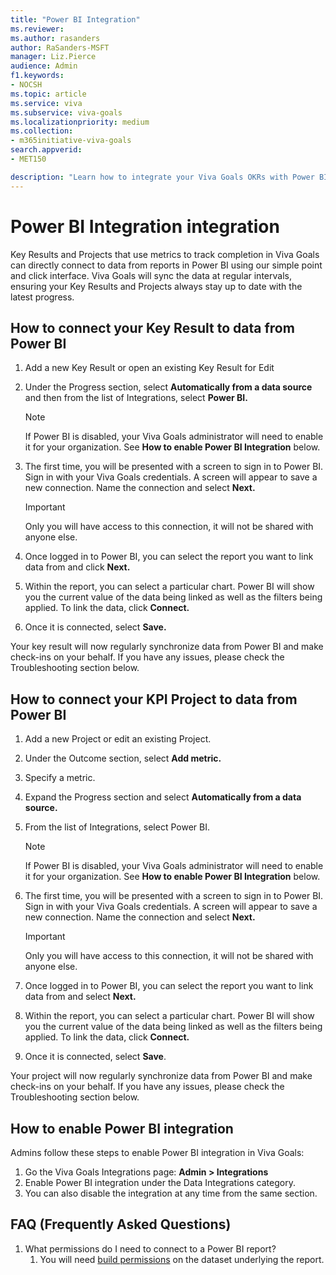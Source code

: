 ```yaml
---
title: "Power BI Integration"
ms.reviewer: 
ms.author: rasanders
author: RaSanders-MSFT
manager: Liz.Pierce
audience: Admin
f1.keywords:
- NOCSH
ms.topic: article
ms.service: viva
ms.subservice: viva-goals
ms.localizationpriority: medium
ms.collection:  
- m365initiative-viva-goals
search.appverid:
- MET150

description: "Learn how to integrate your Viva Goals OKRs with Power BI."
---
```


# Power BI Integration integration

Key Results and Projects that use metrics to track completion in Viva Goals can directly connect to data from reports in Power BI using our simple point and click interface. Viva Goals will sync the data at regular intervals, ensuring your Key Results and Projects always stay up to date with the latest progress. 

## How to connect your Key Result to data from Power BI 

1. Add a new Key Result or open an existing Key Result for Edit
1. Under the Progress section, select **Automatically from a data source** and then from the list of Integrations, select **Power BI.** 

   > [!NOTE]
   > If Power BI is disabled, your Viva Goals administrator will need to enable it for your organization. See **How to enable Power BI Integration** below.

3. The first time, you will be presented with a screen to sign in to Power BI. Sign in with your Viva Goals credentials. A screen will appear to save a new connection. Name the connection and select **Next.** 

   > [!IMPORTANT]
   > Only you will have access to this connection, it will not be shared with anyone else. 

4. Once logged in to Power BI, you can select the report you want to link data from and click **Next.**
5. Within the report, you can select a particular chart. Power BI will show you the current value of the data being linked as well as the filters being applied. To link the data, click **Connect.**
6. Once it is connected, select **Save.**

Your key result will now regularly synchronize data from Power BI and make check-ins on your behalf. If you have any issues, please check the Troubleshooting section below.

## How to connect your KPI Project to data from Power BI

1. Add a new Project or edit an existing Project.
1. Under the Outcome section, select **Add metric.**
1. Specify a metric.
1. Expand the Progress section and select **Automatically from a data source.**
1. From the list of Integrations, select Power BI. 

   > [!NOTE]
   > If Power BI is disabled, your Viva Goals administrator will need to enable it for your organization. See **How to enable Power BI Integration** below.

6. The first time, you will be presented with a screen to sign in to Power BI. Sign in with your Viva Goals credentials. A screen will appear to save a new connection. Name the connection and select **Next.** 

   > [!IMPORTANT]
   > Only you will have access to this connection, it will not be shared with anyone else.
 
7. Once logged in to Power BI, you can select the report you want to link data from and select **Next.**
1. Within the report, you can select a particular chart. Power BI will show you the current value of the data being linked as well as the filters being applied. To link the data, click **Connect.**
1. Once it is connected, select **Save**.

Your project will now regularly synchronize data from Power BI and make check-ins on your behalf. If you have any issues, please check the Troubleshooting section below. 

## How to enable Power BI integration

Admins follow these steps to enable Power BI integration in Viva Goals: 

1. Go the Viva Goals Integrations page: **Admin > Integrations**
1. Enable Power BI integration under the Data Integrations category.
1. You can also disable the integration at any time from the same section.

## FAQ (Frequently Asked Questions)

1. What permissions do I need to connect to a Power BI report?  
    1. You will need [build permissions](/power-bi/connect-data/service-datasets-build-permissions) on the dataset underlying the report.
